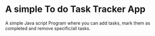 # A simple To do Task Tracker App
A simple Java script Program where you can add tasks, mark them as completed and remove specific/all tasks.

